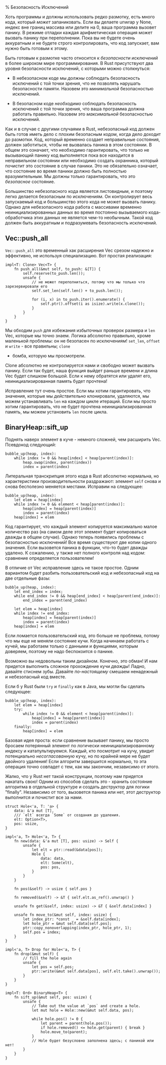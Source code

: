 % Безопасность Исключений

Хоть программы и должны использовать редко размотку, есть много кода, который
*может* запаниковать. Если вы делаете unwrap у None, индекс вне границ массива
или делите на 0, ваша программа вызовет панику. В режиме отладки каждая
арифметическая операция может вызвать панику при переполнении. Пока вы не будете
очень аккуратным и не будете строго контролировать, что код запускает, вам нужно
быть готовым к этому.

Быть готовым к размотке часто относится к *безопасности исключений* в более
широком мире программирования. В Rust присутствуют два уровня безопасности
исключений, с которыми можно столкнуться:

* В небезопасном коде мы *должны* соблюдать безопасность исключений с той точки
 зрения, что не позволять нарушать безопасности памяти. Назовем это 
 *минимальной* безопасностью исключений.

* В безопасном коде *необходимо* соблюдать безопасность исключений с той точки 
зрения, что ваша программа должна работать правильно. Назовем это 
*максимальной* безопасностью исключений.

Как и в случае с другими случаями в Rust, небезопасный код должен быть готов
иметь дело с плохим безопасным кодом, когда дело доходит до размотки. Код,
который временно создает неправильные состояния, должен заботиться, чтобы не
вызвалась паника в этом состоянии. В общем это означает, что необходимо
гарантировать, что только не вызывающий панику код выполняется пока все
находится в неправильном состоянии или необходимо создать охранника, который
почистит это состояние в случае паники. Это не обязательно означает, что
состояние во время паники должно быть полностью вразумительным. Мы должны только
гарантировать, что это *безопасное* состояние.

Большинство небезопасного кода является листовидным, и поэтому легко делается
безопасным по исключениям. Он контролирует весь запускаемый код и большинство
этого кода не может вызвать панику. Однако для небезопасного кода работа с
массивами временно неинициализированных данных во время постоянно вызываемого
кода-обработчика этих данных не является чем-то необычным. Такой код должен быть
аккуратным и подразумевать безопасность исключений.





## Vec::push_all

`Vec::push_all` это временный хак расширения Vec срезом надежно и
эффективно, не используя специализацию. Вот простая реализация:

```rust,ignore
impl<T: Clone> Vec<T> {
    fn push_all(&mut self, to_push: &[T]) {
        self.reserve(to_push.len());
        unsafe {
            // не может переполниться, потому что мы только что зарезервировали его
            self.set_len(self.len() + to_push.len());

            for (i, x) in to_push.iter().enumerate() {
                self.ptr().offset(i as isize).write(x.clone());
            }
        }
    }
}
```

Мы обходим `push` для избежания избыточных проверок размера и `len` Vec, которые
мы точно знаем. Логика абсолютно правильно, кроме маленькой проблемы: он не
безопасен по исключениям! `set_len`, `offset` и `write` - все правильны; `clone`
- бомба, которую мы просмотрели.

Clone абсолютно не контролируется нами и свободно может вызвать панику. Если так
будет, наша функция выйдет раньше времени и длина Vec будет слишком большой.
Если к нему обратятся или удалят его, неинициализированная память будет
прочтена!

Исправление тут очень простое. Если мы хотим гарантировать, что значения,
которые мы *действительно* клонировали, удаляются, мы можем устанавливать `len`
на каждом цикле итераций. Если мы просто хотим гарантировать, что не будет
прочтена неинициализированная память, мы можем установить `len` после цикла.





## BinaryHeap::sift_up

Поднять наверх элемент в куче - немного сложней, чем расширить Vec. Псевдокод
следующий:

```text
bubble_up(heap, index):
    while index != 0 && heap[index] < heap[parent(index)]:
        heap.swap(index, parent(index))
        index = parent(index)

```

Литеральная транскрипция этого кода в Rust абсолютно нормальна, но
характеристики производительности раздражают: элемент `self` снова и снова
бесполезно меняется местами. Исправим на следующее:

```text
bubble_up(heap, index):
    let elem = heap[index]
    while index != 0 && element < heap[parent(index)]:
        heap[index] = heap[parent(index)]
        index = parent(index)
    heap[index] = elem
```

Код гарантирует, что каждый элемент копируется максимально малое количество раз
(на самом деле этот элемент будет копироваться дважды в общем случае). Однако
теперь появились проблемы с безопасностью исключений! Все время существуют две
копии одного значения. Если вызовется паника в функции, что-то будет дважды
удалено. К сожалению, у также нет полного контроля над кодом: сравнение
определяется пользователем!

В отличие от Vec исправление здесь не такое простое. Одним вариантом будет
разбить пользовательский код и небезопасный код на две отдельные фазы:

```text
bubble_up(heap, index):
    let end_index = index;
    while end_index != 0 && heap[end_index] < heap[parent(end_index)]:
        end_index = parent(end_index)

    let elem = heap[index]
    while index != end_index:
        heap[index] = heap[parent(index)]
        index = parent(index)
    heap[index] = elem
```

Если ломается пользовательский код, это больше не проблема, потому что мы еще не
меняли состояние кучи. Когда начинаем работать с кучей, мы работаем только с
данными и функциями, которым доверяем, поэтому не надо беспокоится о панике.

Возможно вы недовольны таким дизайном. Конечно, это обман! И нам придется
выполнить сложное прохождение кучи *дважды*! Ладно, давайте стиснем зубы.
Давайте *по-настоящему* смешаем ненадежный и небезопасный код вместе.

Если б у Rust были `try` и `finally` как в Java, мы могли бы сделать следующее:

```text
bubble_up(heap, index):
    let elem = heap[index]
    try:
        while index != 0 && element < heap[parent(index)]:
            heap[index] = heap[parent(index)]
            index = parent(index)
    finally:
        heap[index] = elem
```

Базовая идея проста: если сравнение вызывает панику, мы просто бросаем
потерянный элемент по логически неинициализированному индексу и
катапультируемся. Каждый, кто посмотрит на кучу, увидит потенциально
*несогласованную* кучу, но по крайней мере не будет двойного удаления! Если
алгоритм завершится нормально, то эта операция точно совпадет с тем, как мы
закончим, независимо от этого.

Жалко, что у Rust нет такой конструкции, поэтому нам придется накатать свою!
Одним из способов сделать это - хранить состояние алгоритма в отдельной
структуре и создать деструктор для логики "finally". Независимо от того,
вызовется паника или нет, этот деструктор выполнится и почистит все за нами.

```rust,ignore
struct Hole<'a, T: 'a> {
    data: &'a mut [T],
    /// `elt` всегда `Some` от создания до удаления.
    elt: Option<T>,
    pos: usize,
}

impl<'a, T> Hole<'a, T> {
    fn new(data: &'a mut [T], pos: usize) -> Self {
        unsafe {
            let elt = ptr::read(&data[pos]);
            Hole {
                data: data,
                elt: Some(elt),
                pos: pos,
            }
        }
    }

    fn pos(&self) -> usize { self.pos }

    fn removed(&self) -> &T { self.elt.as_ref().unwrap() }

    unsafe fn get(&self, index: usize) -> &T { &self.data[index] }

    unsafe fn move_to(&mut self, index: usize) {
        let index_ptr: *const _ = &self.data[index];
        let hole_ptr = &mut self.data[self.pos];
        ptr::copy_nonoverlapping(index_ptr, hole_ptr, 1);
        self.pos = index;
    }
}

impl<'a, T> Drop for Hole<'a, T> {
    fn drop(&mut self) {
        // fill the hole again
        unsafe {
            let pos = self.pos;
            ptr::write(&mut self.data[pos], self.elt.take().unwrap());
        }
    }
}

impl<T: Ord> BinaryHeap<T> {
    fn sift_up(&mut self, pos: usize) {
        unsafe {
            // Take out the value at `pos` and create a hole.
            let mut hole = Hole::new(&mut self.data, pos);

            while hole.pos() != 0 {
                let parent = parent(hole.pos());
                if hole.removed() <= hole.get(parent) { break }
                hole.move_to(parent);
            }
            // Hole будет безусловно заполнена здесь; с паникой или нет!
        }
    }
}
```
